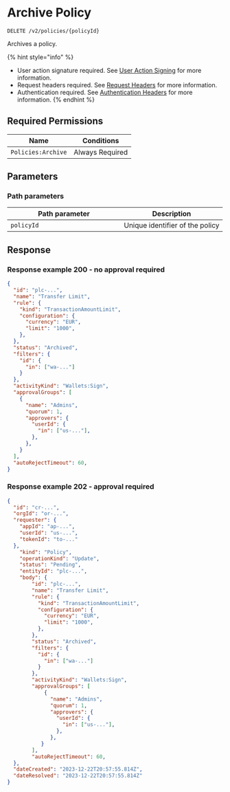 # Archive Policy

`DELETE /v2/policies/{policyId}`

Archives a policy.

{% hint style="info" %}
* User action signature required. See [User Action Signing](../../authentication/user-action-signing/) for more information.
* Request headers required. See [Request Headers](../../../getting-started/request-headers.md) for more information.
* Authentication required. See [Authentication Headers](../../../getting-started/request-headers.md#authentication-headers) for more information.
{% endhint %}

## Required Permissions

| Name               | Conditions      |
| ------------------ | --------------- |
| `Policies:Archive` | Always Required |

## Parameters <a href="#parameters.1" id="parameters.1"></a>

### Path parameters <a href="#path-parameters" id="path-parameters"></a>

<table><thead><tr><th width="248">Path parameter</th><th>Description</th></tr></thead><tbody><tr><td><code>policyId</code></td><td>Unique identifier of the policy</td></tr></tbody></table>

## Response <a href="#response" id="response"></a>

### Response example 200 - no approval required <a href="#response-example" id="response-example"></a>

```json
{
  "id": "plc-...",
  "name": "Transfer Limit",
  "rule": {
    "kind": "TransactionAmountLimit",
    "configuration": {
      "currency": "EUR",
      "limit": "1000",
    },
  },
  "status": "Archived",
  "filters": {
    "id": {
      "in": ["wa-..."]
    }
  },
  "activityKind": "Wallets:Sign",
  "approvalGroups": [
    {
      "name": "Admins",
      "quorum": 1,
      "approvers": {
        "userId": {
          "in": ["us-..."],
        },
      },
    }
  ],
  "autoRejectTimeout": 60,
}
```

### Response example 202 - approval required <a href="#response-example" id="response-example"></a>

```json
{
  "id": "cr-...",
  "orgId": "or-...",
  "requester": {
    "appId": "ap-...",
    "userId": "us-...",
    "tokenId": "to-..."
  },
    "kind": "Policy",
    "operationKind": "Update",
    "status": "Pending",
    "entityId": "plc-...",
    "body": {
        "id": "plc-...",
        "name": "Transfer Limit",
        "rule": {
          "kind": "TransactionAmountLimit",
          "configuration": {
            "currency": "EUR",
            "limit": "1000",
          },
        },
        "status": "Archived",
        "filters": {
          "id": {
            "in": ["wa-..."]
          }
        },
        "activityKind": "Wallets:Sign",
        "approvalGroups": [
            {
              "name": "Admins",
              "quorum": 1,
              "approvers": {
                "userId": {
                  "in": ["us-..."],
                },
              },
           }
        ],
        "autoRejectTimeout": 60,
  },
  "dateCreated": "2023-12-22T20:57:55.814Z",
  "dateResolved": "2023-12-22T20:57:55.814Z"
}
```

